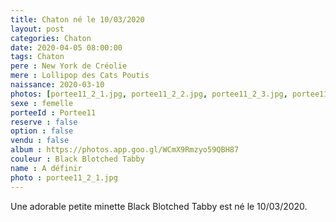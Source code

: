 ```yaml
---
title: Chaton né le 10/03/2020
layout: post
categories: Chaton
date: 2020-04-05 08:00:00
tags: Chaton
pere : New York de Créolie
mere : Lollipop des Cats Poutis
naissance: 2020-03-10
photos: [portee11_2_1.jpg, portee11_2_2.jpg, portee11_2_3.jpg, portee11_2_4.jpg, portee11_2_5.jpg]
sexe : femelle
porteeId : Portee11
reserve : false
option : false
vendu : false
album : https://photos.app.goo.gl/WCmX9Rmzyo59QBH87
couleur : Black Blotched Tabby
name : A définir
photo : portee11_2_1.jpg
---
```


Une adorable petite minette Black Blotched Tabby est né le 10/03/2020.
